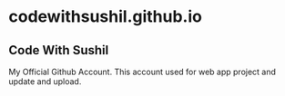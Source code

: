 # codewithsushil.github.io
## Code With Sushil
My Official Github Account.
This account used for web app project and update and upload.